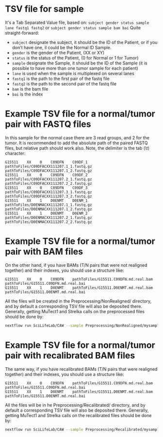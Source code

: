 # TSV file for sample

It's a Tab Separated Value file, based on: `subject gender status sample lane fastq1 fastq2` or `subject gender status sample bam bai` Quite straight-forward:

- `subject` designate the subject, it should be the ID of the Patient, or if you don't have one, il could be the Normal ID Sample.
- `gender` is the gender of the Patient, (XX or XY)
- `status` is the status of the Patient, (0 for Normal or 1 for Tumor)
- `sample` designate the Sample, it should be the ID of the Sample (it is possible to have more than one tumor sample for each patient)
- `lane` is used when the sample is multiplexed on several lanes
- `fastq1` is the path to the first pair of the fastq file
- `fastq2` is the path to the second pair of the fastq file
- `bam` is the bam file
- `bai` is the index

# Example TSV file for a normal/tumor pair with FASTQ files

In this sample for the normal case there are 3 read groups, and 2 for the tumor. It is recommended to add the absolute path of the paired FASTQ files, but relative path should work also. Note, the delimiter is the tab (\t) character:

```
G15511    XX    0    C09DFN    C09DF_1    pathToFiles/C09DFACXX111207.1_1.fastq.gz    pathToFiles/C09DFACXX111207.1_2.fastq.gz
G15511    XX    0    C09DFN    C09DF_2    pathToFiles/C09DFACXX111207.2_1.fastq.gz    pathToFiles/C09DFACXX111207.2_2.fastq.gz
G15511    XX    0    C09DFN    C09DF_3    pathToFiles/C09DFACXX111207.3_1.fastq.gz    pathToFiles/C09DFACXX111207.3_2.fastq.gz
G15511    XX    1    D0ENMT    D0ENM_1    pathToFiles/D0ENMACXX111207.1_1.fastq.gz    pathToFiles/D0ENMACXX111207.1_2.fastq.gz
G15511    XX    1    D0ENMT    D0ENM_2    pathToFiles/D0ENMACXX111207.2_1.fastq.gz    pathToFiles/D0ENMACXX111207.2_2.fastq.gz
```

# Example TSV file for a normal/tumor pair with BAM files

On the other hand, if you have BAMs (T/N pairs that were not realigned together) and their indexes, you should use a structure like:

```
G15511    XX    0    C09DFN    pathToFiles/G15511.C09DFN.md.real.bam    pathToFiles/G15511.C09DFN.md.real.bai
G15511    XX    1    D0ENMT    pathToFiles/G15511.D0ENMT.md.real.bam pathToFiles/G15511.D0ENMT.md.real.bai
```

All the files will be created in the Preprocessing/NonRealigned/ directory, and by default a corresponding TSV file will also be deposited there. Generally, getting MuTect1 and Strelka calls on the preprocessed files should be done by:

```bash
nextflow run SciLifeLab/CAW --sample Preprocessing/NonRealigned/mysample.tsv --steps realign,MuTect1,Strelka
```

# Example TSV file for a normal/tumor pair with recalibrated BAM files

The same way, if you have recalibrated BAMs (T/N pairs that were realigned together) and their indexes, you should use a structure like:

```
G15511    XX    0    C09DFN    pathToFiles/G15511.C09DFN.md.real.bam    pathToFiles/G15511.C09DFN.md.real.bai
G15511    XX    1    D0ENMT    pathToFiles/G15511.D0ENMT.md.real.bam    pathToFiles/G15511.D0ENMT.md.real.bai
```

All the files will be in he Preprocessing/Recalibrated/ directory, and by default a corresponding TSV file will also be deposited there. Generally, getting MuTect1 and Strelka calls on the recalibrated files should be done by:

```bash
nextflow run SciLifeLab/CAW --sample Preprocessing/Recalibrated/mysample.tsv --steps skipPreprocessing,MuTect1,Strelka
```
